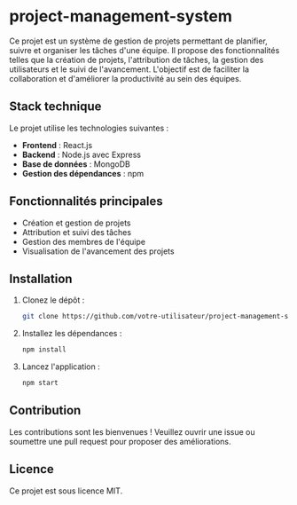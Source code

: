 # project-management-system

Ce projet est un système de gestion de projets permettant de planifier, suivre et organiser les tâches d'une équipe. Il propose des fonctionnalités telles que la création de projets, l'attribution de tâches, la gestion des utilisateurs et le suivi de l'avancement. L'objectif est de faciliter la collaboration et d'améliorer la productivité au sein des équipes.

## Stack technique

Le projet utilise les technologies suivantes :
- **Frontend** : React.js
- **Backend** : Node.js avec Express
- **Base de données** : MongoDB
- **Gestion des dépendances** : npm

## Fonctionnalités principales

- Création et gestion de projets
- Attribution et suivi des tâches
- Gestion des membres de l'équipe
- Visualisation de l'avancement des projets

## Installation

1. Clonez le dépôt :
    ```bash
    git clone https://github.com/votre-utilisateur/project-management-system.git
    ```
2. Installez les dépendances :
    ```bash
    npm install
    ```
3. Lancez l'application :
    ```bash
    npm start
    ```

## Contribution

Les contributions sont les bienvenues ! Veuillez ouvrir une issue ou soumettre une pull request pour proposer des améliorations.

## Licence

Ce projet est sous licence MIT.